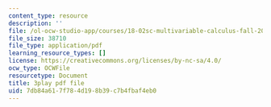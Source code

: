 ```yaml
---
content_type: resource
description: ''
file: /ol-ocw-studio-app/courses/18-02sc-multivariable-calculus-fall-2010/xrypSZU8cBE_transcript.pdf
file_size: 38710
file_type: application/pdf
learning_resource_types: []
license: https://creativecommons.org/licenses/by-nc-sa/4.0/
ocw_type: OCWFile
resourcetype: Document
title: 3play pdf file
uid: 7db84a61-7f78-4d19-8b39-c7b4fbaf4eb0
---
```

